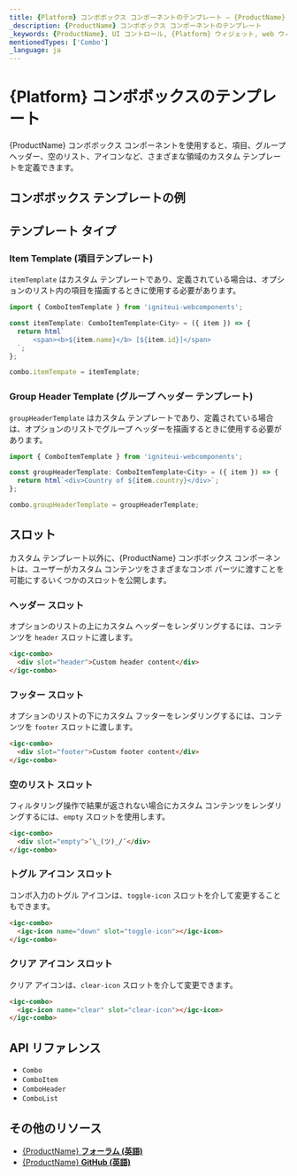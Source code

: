 ```yaml
---
title: {Platform} コンボボックス コンポーネントのテンプレート – {ProductName}
_description: {ProductName} コンボボックス コンポーネントのテンプレート
_keywords: {ProductName}, UI コントロール, {Platform} ウィジェット, web ウィジェット, UI ウィジェット, {Platform}, ネイティブ {Platform} コンポーネント スイート, ネイティブ {Platform} コントロール, ネイティブ {Platform} コンポーネント ライブラリ, {Platform} コンボボックス コンポーネントのテンプレート
mentionedTypes: ['Combo']
_language: ja
---
```


# {Platform} コンボボックスのテンプレート

{ProductName} コンボボックス コンポーネントを使用すると、項目、グループ ヘッダー、空のリスト、アイコンなど、さまざまな領域のカスタム テンプレートを定義できます。

## コンボボックス テンプレートの例

<code-view style="height:400px"
           data-demos-base-url="{environment:dvDemosBaseUrl}"
           iframe-src="{environment:dvDemosBaseUrl}/grids/combo-templates"
           alt="{Platform} コンボ テンプレート"
           github-src="grids/combo/templates">
</code-view>

## テンプレート タイプ

### Item Template (項目テンプレート)

`itemTemplate` はカスタム テンプレートであり、定義されている場合は、オプションのリスト内の項目を描画するときに使用する必要があります。

```ts
import { ComboItemTemplate } from 'igniteui-webcomponents';

const itemTemplate: ComboItemTemplate<City> = ({ item }) => {
  return html`
      <span><b>${item.name}</b> [${item.id}]</span>
  `;
};

combo.itemTempate = itemTemplate;
```

### Group Header Template (グループ ヘッダー テンプレート)

`groupHeaderTemplate` はカスタム テンプレートであり、定義されている場合は、オプションのリストでグループ ヘッダーを描画するときに使用する必要があります。

```ts
import { ComboItemTemplate } from 'igniteui-webcomponents';

const groupHeaderTemplate: ComboItemTemplate<City> = ({ item }) => {
  return html`<div>Country of ${item.country}</div>`;
};

combo.groupHeaderTemplate = groupHeaderTemplate;
```

## スロット
カスタム テンプレート以外に、{ProductName} コンボボックス コンポーネントは、ユーザーがカスタム コンテンツをさまざまなコンボ パーツに渡すことを可能にするいくつかのスロットを公開します。

### ヘッダー スロット
オプションのリストの上にカスタム ヘッダーをレンダリングするには、コンテンツを `header` スロットに渡します。

```html
<igc-combo>
  <div slot="header">Custom header content</div>
</igc-combo>
```

### フッター スロット
オプションのリストの下にカスタム フッターをレンダリングするには、コンテンツを `footer` スロットに渡します。

```html
<igc-combo>
  <div slot="footer">Custom footer content</div>
</igc-combo>
```

### 空のリスト スロット
フィルタリング操作で結果が返されない場合にカスタム コンテンツをレンダリングするには、`empty` スロットを使用します。

```html
<igc-combo>
  <div slot="empty">¯\_(ツ)_/¯</div>
</igc-combo>
```

### トグル アイコン スロット
コンボ入力のトグル アイコンは、`toggle-icon` スロットを介して変更することもできます。

```html
<igc-combo>
  <igc-icon name="down" slot="toggle-icon"></igc-icon>
</igc-combo>
```

### クリア アイコン スロット
クリア アイコンは、`clear-icon` スロットを介して変更できます。

```html
<igc-combo>
  <igc-icon name="clear" slot="clear-icon"></igc-icon>
</igc-combo>
```

<!-- WebComponents -->
## API リファレンス

* `Combo`
* `ComboItem`
* `ComboHeader`
* `ComboList`

<!-- end: WebComponents -->

## その他のリソース

* [{ProductName} **フォーラム (英語)**](https://www.infragistics.com/community/forums/f/ignite-ui-for-{PlatformLower})
* [{ProductName} **GitHub (英語)**](https://github.com/IgniteUI/igniteui-{PlatformLowerNoHyphen})

